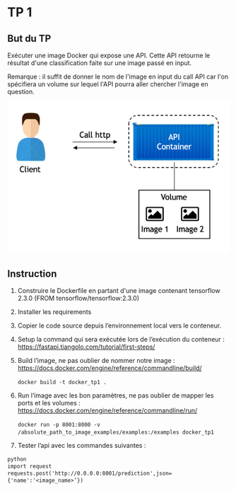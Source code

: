 # TP 1

## But du TP 

Exécuter une image Docker qui expose une API. Cette API retourne le résultat d'une classification faite sur une image passé en input.

Remarque : il suffit de donner le nom de l'image en input du call API car l'on spécifiera un volume sur lequel l'API pourra aller chercher l'image en question.

![Alt text](./assets/schema_tp1_docker.png?raw=true "schema TP1")


## Instruction
1. Construire le Dockerfile en partant d'une image contenant tensorflow 2.3.0 (FROM tensorflow/tensorflow:2.3.0)
2. Installer les requirements
3. Copier le code source depuis l’environnement local vers le conteneur.
4. Setup la command qui sera exécutée lors de l’exécution du conteneur : https://fastapi.tiangolo.com/tutorial/first-steps/ 
5. Build l’image, ne pas oublier de nommer notre image : https://docs.docker.com/engine/reference/commandline/build/
    
    `
    docker build -t docker_tp1 .
    `
6. Run l’image avec les bon paramètres, ne pas oublier de mapper les ports et les volumes : https://docs.docker.com/engine/reference/commandline/run/
    
    `
    docker run -p 8001:8000 -v /absolute_path_to_image_examples/examples:/examples docker_tp1
    `
7. Tester l’api avec les commandes suivantes :

```
python 
import request
requests.post('http://0.0.0.0:8001/prediction',json={'name':'<image_name>’})
```
